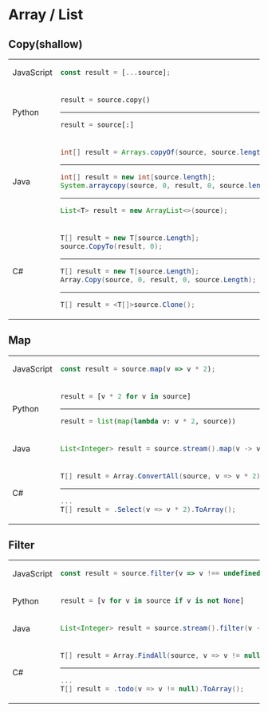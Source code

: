 # Array / List
## Copy(shallow)
<table><tbody>
<tr><td valign="middle">JavaScript</td><td>

```js
const result = [...source];
```
</td></tr>

<tr><td valign="middle">Python</td><td>

```python
result = source.copy()
```
---
```python
result = source[:]
```
</td></tr>

<tr><td valign="middle">Java</td><td>

```java
int[] result = Arrays.copyOf(source, source.length);
```
---
```java
int[] result = new int[source.length];
System.arraycopy(source, 0, result, 0, source.length);
```
---
```java
List<T> result = new ArrayList<>(source);
```
</td></tr>
<tr><td valign="middle">C#</td><td>

```c#
T[] result = new T[source.Length];
source.CopyTo(result, 0);
```
---

```c#
T[] result = new T[source.Length];
Array.Copy(source, 0, result, 0, source.Length);
```
---
```c#
T[] result = <T[]>source.Clone();
```
</td></tr>
</tbody></table>


## Map
<table><tbody>
<tr><td valign="middle">JavaScript</td><td>

```js
const result = source.map(v => v * 2);
```
</td></tr>

<tr><td valign="middle">Python</td><td>

```python
result = [v * 2 for v in source]
```
---
```python
result = list(map(lambda v: v * 2, source))
```
</td></tr>

<tr><td valign="middle">Java</td><td>

```java
List<Integer> result = source.stream().map(v -> v * 2).collect(Collectors.toList());
```
</td></tr>
<tr><td valign="middle">C#</td><td>

```c#
T[] result = Array.ConvertAll(source, v => v * 2);
```
---
```c#
...
T[] result = .Select(v => v * 2).ToArray();
```
</td></tr>
</tbody></table>


## Filter 
<table><tbody>
<tr><td valign="middle">JavaScript</td><td>

```js
const result = source.filter(v => v !== undefined);
```
</td></tr>

<tr><td valign="middle">Python</td><td>

```python
result = [v for v in source if v is not None]
```
</td></tr>

<tr><td valign="middle">Java</td><td>

```java
List<Integer> result = source.stream().filter(v -> v != null).collect(Collectors.toList());
```
</td></tr>
<tr><td valign="middle">C#</td><td>

```c#
T[] result = Array.FindAll(source, v => v != null);
```
---
```c#
...
T[] result = .todo(v => v != null).ToArray();
```
</td></tr>
</tbody></table>
